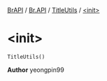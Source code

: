 [BrAPI](../../index.md) / [Br.API](../index.md) / [TitleUtils](index.md) / [&lt;init&gt;](./-init-.md)

# &lt;init&gt;

`TitleUtils()`

**Author**
yeongpin99

